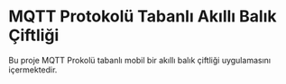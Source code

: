 # MQTT Protokolü Tabanlı Akıllı Balık Çiftliği
Bu proje MQTT Prokolü tabanlı mobil bir akıllı balık çiftliği uygulamasını içermektedir.
